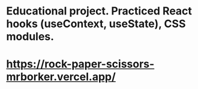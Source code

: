 # Educational project. Practiced React hooks (useContext, useState), CSS modules.

# https://rock-paper-scissors-mrborker.vercel.app/
